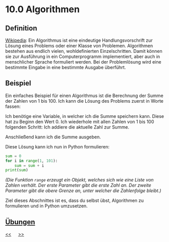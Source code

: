 # 10.0 Algorithmen

## Definition

[Wikipedia](https://de.wikipedia.org/wiki/Algorithmus):
Ein Algorithmus ist eine eindeutige Handlungsvorschrift 
zur Lösung eines Problems oder einer Klasse von Problemen.
Algorithmen bestehen aus endlich vielen, 
wohldefinierten Einzelschritten.
Damit können sie zur Ausführung in ein Computerprogramm implementiert, 
aber auch in menschlicher Sprache formuliert werden. 
Bei der Problemlösung wird eine bestimmte Eingabe 
in eine bestimmte Ausgabe überführt.

## Beispiel

Ein einfaches Beispiel für einen Algorithmus ist die Berechnung der Summe
der Zahlen von 1 bis 100. Ich kann die Lösung des Problems zuerst in 
Worte fassen:

Ich benötige eine Variable, in welcher ich die Summe speichern kann. 
Diese hat zu Beginn den Wert 0.
Ich wiederhole mit allen Zahlen von 1 bis 100 folgenden Schritt:
Ich addiere die aktuelle Zahl zur Summe.

Anschließend kann ich die Summe ausgeben.


Diese Lösung kann ich nun in Python formulieren:

```python
sum = 0
for i in range(1, 101):
    sum = sum + i
print(sum)
```
*(Die Funktion `range` erzeugt ein Objekt, 
welches sich wie eine Liste von Zahlen verhält.
Der erste Parameter gibt die erste Zahl an.
Der zweite Parameter gibt die obere Grenze an, 
unter welcher die Zahlenfolge bleibt.)*

Ziel dieses Abschnittes ist es, dass du selbst übst,
Algorithmen zu formulieren und in Python umzusetzen.


## [Übungen](../uebungen/10.0_Uebungen.md)



[<<](9.1_Iteration.md) &emsp; [>>](11.0)

